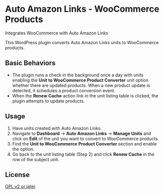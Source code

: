 # Auto Amazon Links - WooCommerce Products
Integrates WooCommerce with Auto Amazon Links

This WordPress plugin converts Auto Amazon Links units to WooCommerce products.

## Basic Behaviors

- The plugin runs a check in the background once a day with units enabling the **Unit to WooCommerce Product Converter** unit option whether there are updated products. When a new product update is detected, it schedules a product conversion event.
- When the **Renew Cache** action link in the unit listing table is clicked, the plugin attempts to update products. 

## Usage
1. Have units created with Auto Amazon Links.
2. Navigate to **Dashboard** -> **Auto Amazon Links** -> **Manage Units** and click on **Edit** of the unit you want to convert to WooCommerce products.
3. Find the **Unit to WooCommerce Product Converter** section and enable the option.
4. Go back to the unit listing table (Step 2) and click **Renew Cache** in the row of the subject unit.

## License
[GPL v2 or later](./LICENSE).